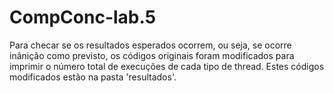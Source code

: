 # CompConc-lab.5

Para checar se os resultados esperados ocorrem, ou seja, se ocorre inânição como previsto, os códigos originais foram modificados para imprimir o número total de 
execuções de cada tipo de thread. Estes códigos modificados estão na pasta 'resultados'.

